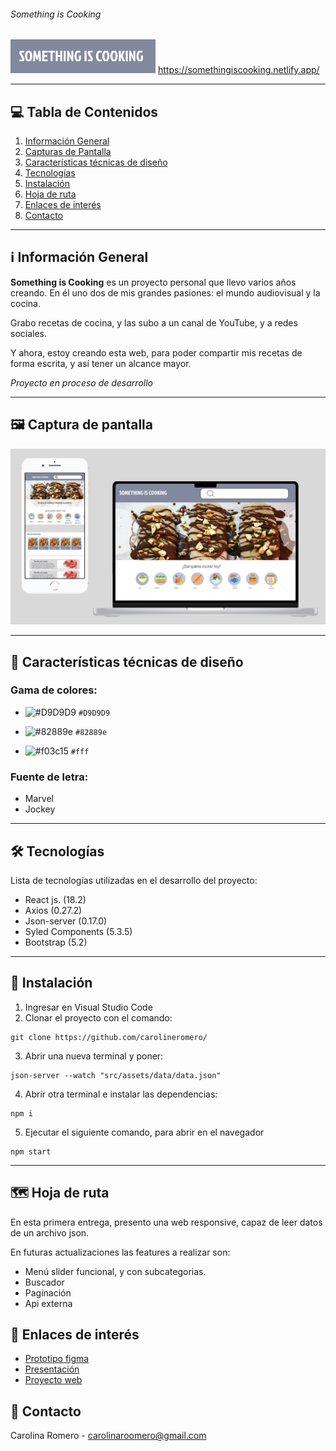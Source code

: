 ###### Something is Cooking

![logo-somethingIsCooking](src/assets/img/readme/logo.png)
 https://somethingiscooking.netlify.app/

***

## 💻 Tabla de Contenidos
1. [Información General](#información-general)
2. [Capturas de Pantalla](#capturas-de-pantalla)
3. [Características técnicas de diseño](#🎨-características-técnicas-de-diseño)
4. [Tecnologías](#🛠️-tecnologías)
5. [Instalación](#instalación)
6. [Hoja de ruta](#hoja-de-ruta)
7. [Enlaces de interés](#🔗-enlaces-de-interés)
8. [Contacto](#🤝-contacto)

***
## ℹ️ Información General

**Something is Cooking** es un proyecto personal que llevo varios años creando.  En él uno dos de mis grandes pasiones: el mundo audiovisual y la cocina. 

Grabo recetas de cocina, y las subo a un canal de YouTube, y a redes sociales.

Y ahora, estoy creando esta web, para poder compartir mis recetas de forma escrita, y así tener un alcance mayor.

*Proyecto en proceso de desarrollo*   

***

## 🖼️ Captura de pantalla

![screen](src/assets/img/readme/screenshot.png)




***
## 🎨 Características técnicas de diseño 
### Gama de colores: 
- ![#D9D9D9](https://via.placeholder.com/15/D9D9D9/000000?text=+) `#D9D9D9`

- ![#82889e](https://via.placeholder.com/15/82889e/000000?text=+) `#82889e`

- ![#f03c15](https://via.placeholder.com/15/fff/000000?text=+) `#fff`

### Fuente de letra: 
- Marvel
- Jockey 

***

## 🛠️ Tecnologías
Lista de tecnologías utilizadas en el desarrollo del proyecto:
* React js. (18.2)
* Axios (0.27.2)
* Json-server (0.17.0)
* Syled Components (5.3.5)
* Bootstrap (5.2)

***

## 🚀 Instalación

1.  Ingresar en Visual Studio Code
2.  Clonar el proyecto con el comando: 

 ``` 
git clone https://github.com/carolineromero/
```


3. Abrir una nueva terminal y poner: 
 ``` 
json-server --watch "src/assets/data/data.json"
```
4. Abrir otra terminal e instalar las dependencias:
 ``` 
npm i
```

5. Ejecutar el siguiente comando, para abrir en el navegador
 ``` 
npm start
```
***
## 🗺️ Hoja de ruta

En esta primera entrega, presento una web responsive, capaz de leer datos de un archivo json.

En futuras actualizaciones las features a realizar son:

* Menú slider funcional, y con subcategorias.
* Buscador
* Paginación
* Api externa


## 🔗 Enlaces de interés

* [Prototipo figma](https://github.com/carolineromero)  
* [Presentación](https://github.com/carolineromero)  
* [Proyecto web]()

## 🤝 Contacto

Carolina Romero - carolinaroomero@gmail.com